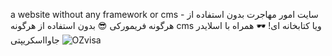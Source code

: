 a website without any framework or cms - سایت امور مهاجرت بدون استفاده از هرگونه فریمورکی 😎
بدون استفاده از هرگونه cms ویا کتابخانه ای! 🕶️ همراه با اسلایدر جاوااسکریپتی
![OZvisa](https://github.com/user-attachments/assets/ec1463bd-79d9-46ef-83e4-cdc3666e005d)
